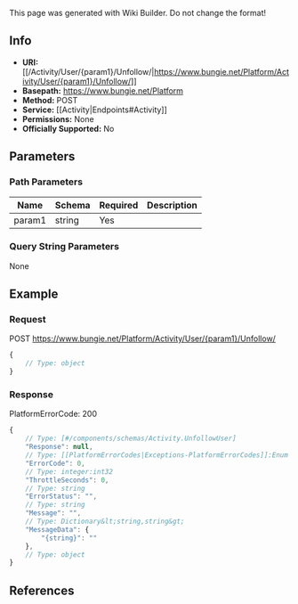 <span class="wiki-builder">This page was generated with Wiki Builder. Do not change the format!</span>

## Info


* **URI:** [[/Activity/User/{param1}/Unfollow/|https://www.bungie.net/Platform/Activity/User/{param1}/Unfollow/]]
* **Basepath:** https://www.bungie.net/Platform
* **Method:** POST
* **Service:** [[Activity|Endpoints#Activity]]
* **Permissions:** None
* **Officially Supported:** No

## Parameters
### Path Parameters
Name | Schema | Required | Description
---- | ------ | -------- | -----------
param1 | string | Yes | 

### Query String Parameters
None

## Example
### Request
POST https://www.bungie.net/Platform/Activity/User/{param1}/Unfollow/
```javascript
{
    // Type: object
}

```

### Response
PlatformErrorCode: 200
```javascript
{
    // Type: [#/components/schemas/Activity.UnfollowUser]
    "Response": null,
    // Type: [[PlatformErrorCodes|Exceptions-PlatformErrorCodes]]:Enum
    "ErrorCode": 0,
    // Type: integer:int32
    "ThrottleSeconds": 0,
    // Type: string
    "ErrorStatus": "",
    // Type: string
    "Message": "",
    // Type: Dictionary&lt;string,string&gt;
    "MessageData": {
        "{string}": ""
    },
    // Type: object
}

```

## References
